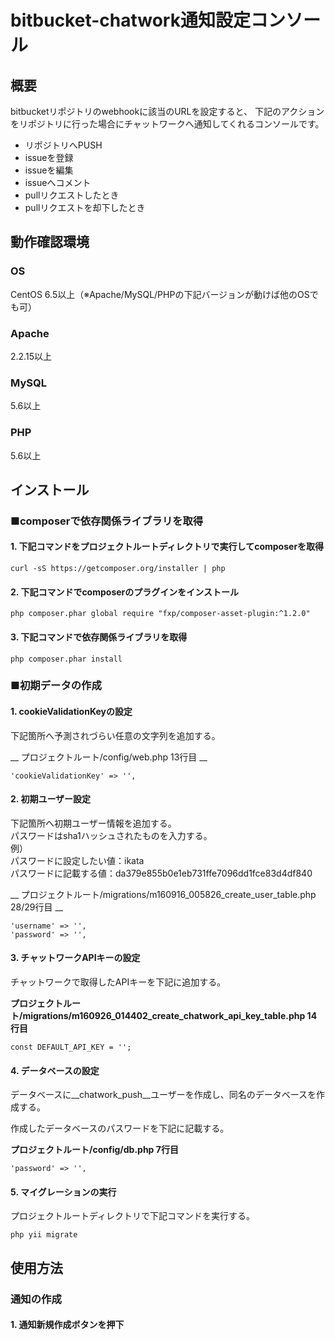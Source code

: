 # bitbucket-chatwork通知設定コンソール

## 概要

bitbucketリポジトリのwebhookに該当のURLを設定すると、
下記のアクションをリポジトリに行った場合にチャットワークへ通知してくれるコンソールです。

- リポジトリへPUSH
- issueを登録
- issueを編集
- issueへコメント
- pullリクエストしたとき
- pullリクエストを却下したとき

## 動作確認環境  

### OS

CentOS 6.5以上（※Apache/MySQL/PHPの下記バージョンが動けば他のOSでも可）

### Apache

2.2.15以上

### MySQL

5.6以上

### PHP

5.6以上

## インストール

### ■composerで依存関係ライブラリを取得

#### 1. 下記コマンドをプロジェクトルートディレクトリで実行してcomposerを取得

```  
curl -sS https://getcomposer.org/installer | php
```  
  
#### 2. 下記コマンドでcomposerのプラグインをインストール  
  
```    
php composer.phar global require "fxp/composer-asset-plugin:^1.2.0"
```  

#### 3. 下記コマンドで依存関係ライブラリを取得

```
php composer.phar install
```

### ■初期データの作成

#### 1. cookieValidationKeyの設定

下記箇所へ予測されづらい任意の文字列を追加する。

__ プロジェクトルート/config/web.php 13行目 __
```  
'cookieValidationKey' => '',
```

#### 2. 初期ユーザー設定

下記箇所へ初期ユーザー情報を追加する。  
パスワードはsha1ハッシュされたものを入力する。  
例）  
パスワードに設定したい値：ikata  
パスワードに記載する値：da379e855b0e1eb731ffe7096dd1fce83d4df840

__ プロジェクトルート/migrations/m160916_005826_create_user_table.php 28/29行目 __

```
'username' => '',
'password' => '',
```

#### 3. チャットワークAPIキーの設定

チャットワークで取得したAPIキーを下記に追加する。

__プロジェクトルート/migrations/m160926_014402_create_chatwork_api_key_table.php 14行目__

```
const DEFAULT_API_KEY = '';
```

#### 4. データベースの設定

データベースに__chatwork_push__ユーザーを作成し、同名のデータベースを作成する。

作成したデータベースのパスワードを下記に記載する。

__プロジェクトルート/config/db.php 7行目__

```
'password' => '',
```

#### 5. マイグレーションの実行

プロジェクトルートディレクトリで下記コマンドを実行する。

```
php yii migrate
```

## 使用方法

### 通知の作成

#### 1. 通知新規作成ボタンを押下

